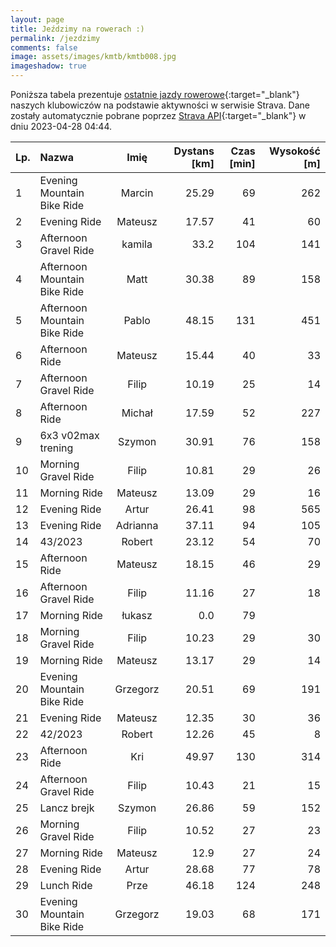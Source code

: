 ```yaml
---
layout: page
title: Jeździmy na rowerach :)
permalink: /jezdzimy
comments: false
image: assets/images/kmtb/kmtb008.jpg
imageshadow: true
---
```


Poniższa tabela prezentuje [ostatnie jazdy rowerowe](https://www.strava.com/clubs/336381){:target="_blank"} naszych klubowiczów na podstawie aktywności w serwisie Strava. Dane zostały automatycznie pobrane poprzez [Strava API](https://developers.strava.com/docs/reference/#api-Clubs-getClubActivitiesById){:target="_blank"} w dniu 2023-04-28 04:44.

Lp. | Nazwa | Imię | Dystans [km] | Czas [min] | Wysokość [m]
:--- | :--- | :---: | ---: | ---: | ---:
1|Evening Mountain Bike Ride|Marcin|25.29|69|262
2|Evening Ride|Mateusz|17.57|41|60
3|Afternoon Gravel Ride|kamila|33.2|104|141
4|Afternoon Mountain Bike Ride|Matt|30.38|89|158
5|Afternoon Mountain Bike Ride|Pablo|48.15|131|451
6|Afternoon Ride|Mateusz|15.44|40|33
7|Afternoon Gravel Ride|Filip|10.19|25|14
8|Afternoon Ride|Michał|17.59|52|227
9|6x3 v02max trening |Szymon|30.91|76|158
10|Morning Gravel Ride|Filip|10.81|29|26
11|Morning Ride|Mateusz|13.09|29|16
12|Evening Ride|Artur|26.41|98|565
13|Evening Ride|Adrianna|37.11|94|105
14|43/2023|Robert|23.12|54|70
15|Afternoon Ride|Mateusz|18.15|46|29
16|Afternoon Gravel Ride|Filip|11.16|27|18
17|Morning Ride|łukasz|0.0|79|
18|Morning Gravel Ride|Filip|10.23|29|30
19|Morning Ride|Mateusz|13.17|29|14
20|Evening Mountain Bike Ride|Grzegorz|20.51|69|191
21|Evening Ride|Mateusz|12.35|30|36
22|42/2023|Robert|12.26|45|8
23|Afternoon Ride|Kri|49.97|130|314
24|Afternoon Gravel Ride|Filip|10.43|21|15
25|Lancz brejk|Szymon|26.86|59|152
26|Morning Gravel Ride|Filip|10.52|27|23
27|Morning Ride|Mateusz|12.9|27|24
28|Evening Ride|Artur|28.68|77|78
29|Lunch Ride|Prze|46.18|124|248
30|Evening Mountain Bike Ride|Grzegorz|19.03|68|171
